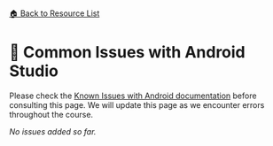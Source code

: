 [🏠 Back to Resource List](../README.md)
# 🔌 Common Issues with Android Studio
Please check the [Known Issues with Android documentation](https://developer.android.com/studio/known-issues) before consulting this page. We will update this page as we encounter errors throughout the course.

*No issues added so far.*
